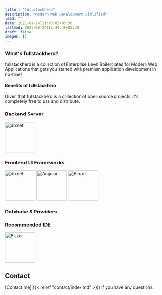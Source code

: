 ```yaml
---
title : "fullstackhero"
description: "Modern Web Development Simlified"
lead: ""
date: 2021-08-24T11:40:05+05:30
lastmod: 2021-08-24T12:44:46+05:30
draft: false
images: []
---
```

### What's fullstackhero?

fullstackhero is a collection of Enterprise Level Boilerplates for Modern Web Applications that gets you started with premium application development in no-time!

#### Benefits of fullstackhero

Given that fullstackhero is a collection of open source projects, it's completely free to use and distribute.



### Backend Server

<div class="tech-card">
<img src="https://upload.wikimedia.org/wikipedia/commons/a/a3/.NET_Logo.svg" height="100px" alt="dotnet">
</div>

### Frontend UI Frameworks

<div class="tech-card">
  <img src="https://upload.wikimedia.org/wikipedia/commons/a/a3/.NET_Logo.svg" height="100px" alt="dotnet">
   <img src="https://angular.io/assets/images/logos/angular/angular.svg" alt="Angular"  style="height:100px">
   <img src="https://upload.wikimedia.org/wikipedia/commons/d/d0/Blazor.png" alt="Blazor" height="100px">
</div>

### Database & Providers


### Recommended IDE

<div class="tech-card">
   <img src="https://user-images.githubusercontent.com/674621/71187801-14e60a80-2280-11ea-94c9-e56576f76baf.png" alt="Blazor" height="100px">
</div>


## Contact

[Contact me]({{< relref "contact/index.md" >}}) if you have any questions.

